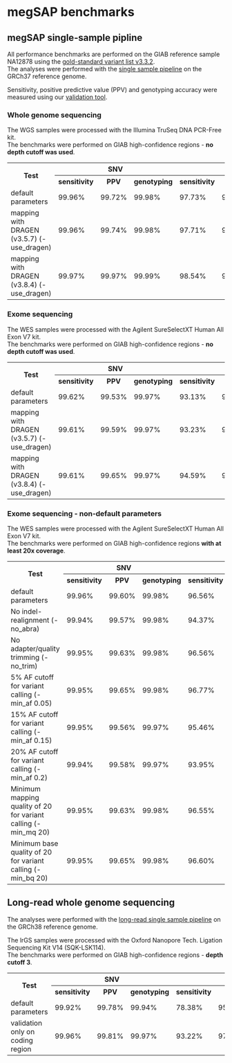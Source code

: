 # megSAP benchmarks

## megSAP single-sample pipline

All performance benchmarks are performed on the GIAB reference sample NA12878 using the [gold-standard variant list v3.3.2](https://ftp-trace.ncbi.nlm.nih.gov/giab/ftp/release/NA12878_HG001/NISTv3.3.2/GRCh38/).  
The analyses were performed with the [single sample pipeline](https://github.com/imgag/megSAP/blob/master/src/Pipelines/analyze.php) on the GRCh37 reference genome.

Sensitivity, positive predictive value (PPV) and genotyping accuracy were measured using our [validation tool](https://github.com/imgag/megSAP/blob/master/src/Tools/validate_NA12878.php).

### Whole genome sequencing

The WGS samples were processed with the Illumina TruSeq DNA PCR-Free kit.  
The benchmarks were performed on GIAB high-confidence regions - **no depth cutoff was used**.
 <!--- dataset: NA12878_45, 95x average coverge --->

<table>
  <tr>
    <th rowspan=2>Test</th>
    <th colspan=3>SNV</th>
    <th colspan=3>InDel</th>
  </tr>
  <tr>
    <th>sensitivity</th>
    <th>PPV</th>
    <th>genotyping</th>
    <th>sensitivity</th>
    <th>PPV</th>
    <th>genotyping</th>
  </tr>
  <tr>
    <td>default parameters</td>
    <td>99.96%</td>
    <td>99.72%</td>
    <td>99.98%</td>
    <td>97.73%</td>
    <td>99.52%</td>
    <td>98.34%</td>
  </tr>
  <tr>
    <td>mapping with DRAGEN (v3.5.7) (-use_dragen)</td>
    <td>99.96%</td>
    <td>99.74%</td>
    <td>99.98%</td>
    <td>97.71%</td>
    <td>99.52%</td>
    <td>98.36%</td>
  </tr>
  <tr>
    <td>mapping with DRAGEN (v3.8.4) (-use_dragen)</td>
    <td>99.97%</td>
    <td>99.97%</td>
    <td>99.99%</td>
    <td>98.54%</td>
    <td>99.50%</td>
    <td>98.68%</td>
  </tr>
</table>


### Exome sequencing

The WES samples were processed with the Agilent SureSelectXT Human All Exon V7 kit.  
The benchmarks were performed on GIAB high-confidence regions - **no depth cutoff was used**.
 <!--- dataset: NA12878_58, 150x average coverage --->

<table>
  <tr>
    <th rowspan=2>Test</th>
    <th colspan=3>SNV</th>
    <th colspan=3>InDel</th>
  </tr>
  <tr>
    <th>sensitivity</th>
    <th>PPV</th>
    <th>genotyping</th>
    <th>sensitivity</th>
    <th>PPV</th>
    <th>genotyping</th>
  </tr>
  <tr>
    <td>default parameters</td>
    <td>99.62%</td>
    <td>99.53%</td>
    <td>99.97%</td>
    <td>93.13%</td>
    <td>95.05%</td>
    <td>96.50%</td>
  </tr>
  <tr>
    <td>mapping with DRAGEN (v3.5.7) (-use_dragen)</td>
    <td>99.61%</td>
    <td>99.59%</td>
    <td>99.97%</td>
    <td>93.23%</td>
    <td>94.96%</td>
    <td>96.45%</td>
  </tr>
  <tr>
    <td>mapping with DRAGEN (v3.8.4) (-use_dragen)</td>
    <td>99.61%</td>
    <td>99.65%</td>
    <td>99.97%</td>
    <td>94.59%</td>
    <td>93.84%</td>
    <td>96.10%</td>
  </tr>
</table>


### Exome sequencing - non-default parameters

The WES samples were processed with the Agilent SureSelectXT Human All Exon V7 kit.  
The benchmarks were performed on GIAB high-confidence regions **with at least 20x coverage**.
 <!--- dataset: NA12878_58, 150x average coverge --->

<table>
  <tr>
    <th rowspan=2>Test</th>
    <th colspan=3>SNV</th>
    <th colspan=3>InDel</th>
  </tr>
  <tr>
    <th>sensitivity</th>
    <th>PPV</th>
    <th>genotyping</th>
    <th>sensitivity</th>
    <th>PPV</th>
    <th>genotyping</th>
  </tr>
  <tr>
    <td>default parameters</td>
    <td>99.96%</td>
    <td>99.60%</td>
    <td>99.98%</td>
    <td>96.56%</td>
    <td>94.10%</td>
    <td>96.22%</td>
  </tr>
  <tr>
    <td>No indel-realignment (-no_abra)</td>
    <td>99.94%</td>
    <td>99.57%</td>
    <td>99.98%</td>
    <td>94.37%</td>
    <td>95.01%</td>
    <td>94.14%</td>
  </tr>
  <tr>
    <td>No adapter/quality trimming (-no_trim)</td>
    <td>99.95%</td>
    <td>99.63%</td>
    <td>99.98%</td>
    <td>96.56%</td>
    <td>94.15%</td>
    <td>96.22%</td>
  </tr>
  <tr>
    <td>5% AF cutoff for variant calling (-min_af 0.05)</td>
    <td>99.95%</td>
    <td>99.65%</td>
    <td>99.98%</td>
    <td>96.77%</td>
    <td>93.64%</td>
    <td>96.07%</td>
  </tr>
  <tr>
    <td>15% AF cutoff for variant calling (-min_af 0.15)</td>
    <td>99.95%</td>
    <td>99.56%</td>
    <td>99.97%</td>
    <td>95.46%</td>
    <td>95.51%</td>
    <td>96.28%</td>
  </tr>
  <tr>
    <td>20% AF cutoff for variant calling (-min_af 0.2)</td>
    <td>99.94%</td>
    <td>99.58%</td>
    <td>99.97%</td>
    <td>93.95%</td>
    <td>97.56%</td>
    <td>96.67%</td>
  </tr>
  <tr>
    <td>Minimum mapping quality of 20 for variant calling (-min_mq 20)</td>
    <td>99.95%</td>
    <td>99.63%</td>
    <td>99.98%</td>
    <td>96.55%</td>
    <td>94.10%</td>
    <td>96.21%</td>
  </tr>
  <tr>
    <td>Minimum base quality of 20 for variant calling (-min_bq 20)</td>
    <td>99.95%</td>
    <td>99.65%</td>
    <td>99.98%</td>
    <td>96.60%</td>
    <td>94.15%</td>
    <td>96.22%</td>
  </tr>
</table>

## Long-read whole genome sequencing
The analyses were performed with the [long-read single sample pipeline](https://github.com/imgag/megSAP/blob/master/src/Pipelines/analyze_longread.php) on the GRCh38 reference genome.

The lrGS samples were processed with the Oxford Nanopore Tech. Ligation Sequencing Kit V14 (SQK-LSK114).  
The benchmarks were performed on GIAB high-confidence regions - **depth cutoff 3**.
 <!--- dataset: 23014LRa023L2_01, 60x average coverge --->

<table>
  <tr>
    <th rowspan=2>Test</th>
    <th colspan=3>SNV</th>
    <th colspan=3>InDel</th>
  </tr>
  <tr>
    <th>sensitivity</th>
    <th>PPV</th>
    <th>genotyping</th>
    <th>sensitivity</th>
    <th>PPV</th>
    <th>genotyping</th>
  </tr>
  <tr>
    <td>default parameters</td>
    <td>99.92%</td>
    <td>99.78%</td>
    <td>99.94%</td>
    <td>78.38%</td>
    <td>95.67%</td>
    <td>99.11%</td>
  </tr>
  <tr>
    <td>validation only on coding region</td>
    <td>99.96%</td>
    <td>99.81%</td>
    <td>99.97%</td>
    <td>93.22%</td>
    <td>97.56%</td>
    <td>99.77%</td>
  </tr>
</table>
